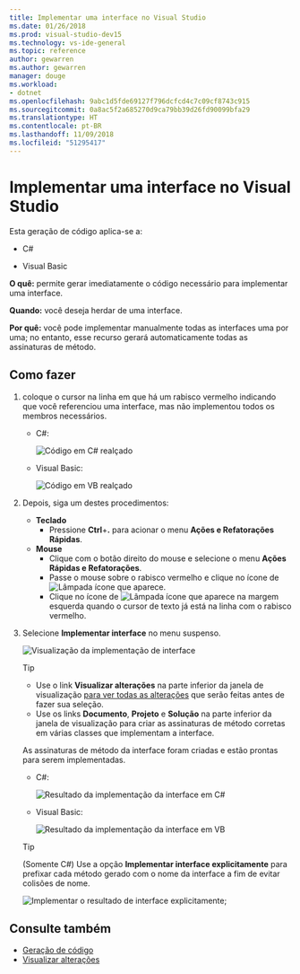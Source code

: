 ```yaml
---
title: Implementar uma interface no Visual Studio
ms.date: 01/26/2018
ms.prod: visual-studio-dev15
ms.technology: vs-ide-general
ms.topic: reference
author: gewarren
ms.author: gewarren
manager: douge
ms.workload:
- dotnet
ms.openlocfilehash: 9abc1d5fde69127f796dcfcd4c7c09cf8743c915
ms.sourcegitcommit: 0a8ac5f2a685270d9ca79bb39d26fd90099bfa29
ms.translationtype: HT
ms.contentlocale: pt-BR
ms.lasthandoff: 11/09/2018
ms.locfileid: "51295417"
---
```

# <a name="implement-an-interface-in-visual-studio"></a>Implementar uma interface no Visual Studio

Esta geração de código aplica-se a:

- C#

- Visual Basic

**O quê:** permite gerar imediatamente o código necessário para implementar uma interface.

**Quando:** você deseja herdar de uma interface.

**Por quê:** você pode implementar manualmente todas as interfaces uma por uma; no entanto, esse recurso gerará automaticamente todas as assinaturas de método.

## <a name="how-to"></a>Como fazer

1. coloque o cursor na linha em que há um rabisco vermelho indicando que você referenciou uma interface, mas não implementou todos os membros necessários.

   - C#:

       ![Código em C# realçado](media/interface-highlight-cs.png)

   - Visual Basic:

       ![Código em VB realçado](media/interface-highlight-vb.png)

2. Depois, siga um destes procedimentos:

   - **Teclado**
      - Pressione **Ctrl**+**.** para acionar o menu **Ações e Refatorações Rápidas**.
   - **Mouse**
      - Clique com o botão direito do mouse e selecione o menu **Ações Rápidas e Refatorações**.
      - Passe o mouse sobre o rabisco vermelho e clique no ícone de ![Lâmpada](media/bulb-cs.png) ícone que aparece.
      - Clique no ícone de ![Lâmpada](media/bulb-cs.png) ícone que aparece na margem esquerda quando o cursor de texto já está na linha com o rabisco vermelho.

3. Selecione **Implementar interface** no menu suspenso.

   ![Visualização da implementação de interface](media/interface-preview-cs.png)

   > [!TIP]
   > - Use o link **Visualizar alterações** na parte inferior da janela de visualização [para ver todas as alterações](../../ide/preview-changes.md) que serão feitas antes de fazer sua seleção.
   > - Use os links **Documento**, **Projeto** e **Solução** na parte inferior da janela de visualização para criar as assinaturas de método corretas em várias classes que implementam a interface.

   As assinaturas de método da interface foram criadas e estão prontas para serem implementadas.

   - C#:

       ![Resultado da implementação da interface em C#](media/interface-result-cs.png)

   - Visual Basic:

       ![Resultado da implementação da interface em VB](media/interface-result-vb.png)

   > [!TIP]
   > (Somente C#) Use a opção **Implementar interface explicitamente** para prefixar cada método gerado com o nome da interface a fim de evitar colisões de nome.
   >
   > ![Implementar o resultado de interface explicitamente](media/interface-explicitresult-cs.png);

## <a name="see-also"></a>Consulte também

- [Geração de código](../code-generation-in-visual-studio.md)
- [Visualizar alterações](../../ide/preview-changes.md)